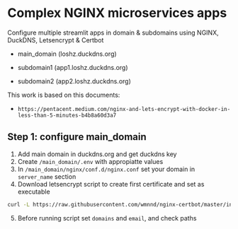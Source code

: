# Complex NGINX microservices apps

Configure multiple streamlit apps in domain & subdomains using NGINX, DuckDNS, Letsencrypt & Certbot

- main_domain (loshz.duckdns.org)

- subdomain1 (app1.loshz.duckdns.org)

- subdomain2 (app2.loshz.duckdns.org)

This work is based on this documents:
- `https://pentacent.medium.com/nginx-and-lets-encrypt-with-docker-in-less-than-5-minutes-b4b8a60d3a7`


## Step 1: configure main_domain

1. Add main domain in duckdns.org and get duckdns key
2. Create `/main_domain/.env` with appropiatte values
3. In `/main_domain/nginx/conf.d/nginx.conf` set your domain in `server_name` section
4. Download letsencrypt script to create first certificate and set as executable
```bash
curl -L https://raw.githubusercontent.com/wmnnd/nginx-certbot/master/init-letsencrypt.sh > init-letsencrypt.sh
```
5. Before running script set `domains` and `email`, and check paths

